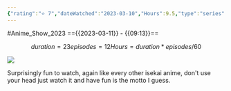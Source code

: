 ```yaml
---
{"rating":"⭐ 7","dateWatched":"2023-03-10","Hours":9.5,"type":"series","subType":"series","title":"Rougo ni Sonaete Isekai de 8-manmai no Kinka wo Tamemasu","englishTitle":"Saving 80,000 Gold in Another World for My Retirement","year":2023,"dataSource":"MALAPI","url":"https://myanimelist.net/anime/52461/Rougo_ni_Sonaete_Isekai_de_8-manmai_no_Kinka_wo_Tamemasu","id":52461,"genres":["Fantasy"],"studios":["Felix Film"],"episodes":12,"duration":"23 min per ep","onlineRating":6.76,"actors":null,"image":"https://cdn.myanimelist.net/images/anime/1890/131473.jpg","released":true,"streamingServices":["Crunchyroll","Aniplus TV","Bilibili Global","Laftel"],"airing":true,"airedFrom":"08/01/2023","airedTo":"01/01/1970","watched":false,"lastWatched":"","personalRating":0,"tags":["mediaDB/tv/series"],"dg-publish":true,"permalink":"/media-db/series/rougo-ni-sonaete-isekai-de-8-manmai-no-kinka-wo-tamemasu-2023/","dgPassFrontmatter":true,"noteIcon":"1","created":"2023-11-14T21:08:36.162+05:30","updated":"2023-12-14T22:43:53.404+05:30"}
---
```


#Anime_Show_2023 
=={{2023-03-11}} - {{09:13}}==
```math
duration = 23
episodes = 12
Hours = duration * episodes / 60
```
<img src="https://cdn.myanimelist.net/images/anime/1890/131473.jpg">

Surprisingly fun to watch, again like every other isekai anime, don't use your head just watch it and have fun is the motto I guess.